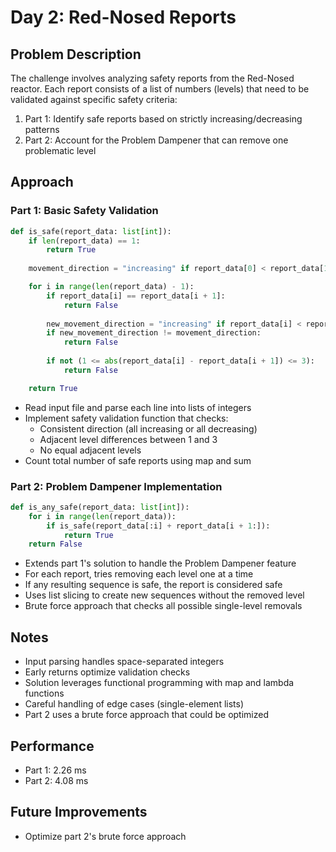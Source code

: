 # Day 2: Red-Nosed Reports

## Problem Description

The challenge involves analyzing safety reports from the Red-Nosed reactor. Each report consists of a list of numbers (levels) that need to be validated against specific safety criteria:
1. Part 1: Identify safe reports based on strictly increasing/decreasing patterns
2. Part 2: Account for the Problem Dampener that can remove one problematic level

## Approach

### Part 1: Basic Safety Validation
```python
def is_safe(report_data: list[int]):
    if len(report_data) == 1:
        return True
        
    movement_direction = "increasing" if report_data[0] < report_data[1] else "decreasing"

    for i in range(len(report_data) - 1):
        if report_data[i] == report_data[i + 1]:
            return False
        
        new_movement_direction = "increasing" if report_data[i] < report_data[i + 1] else "decreasing"
        if new_movement_direction != movement_direction:
            return False
        
        if not (1 <= abs(report_data[i] - report_data[i + 1]) <= 3):
            return False

    return True
```
- Read input file and parse each line into lists of integers
- Implement safety validation function that checks:
  - Consistent direction (all increasing or all decreasing)
  - Adjacent level differences between 1 and 3
  - No equal adjacent levels
- Count total number of safe reports using map and sum

### Part 2: Problem Dampener Implementation
```python
def is_any_safe(report_data: list[int]):
    for i in range(len(report_data)):
        if is_safe(report_data[:i] + report_data[i + 1:]):
            return True
    return False
```
- Extends part 1's solution to handle the Problem Dampener feature
- For each report, tries removing each level one at a time
- If any resulting sequence is safe, the report is considered safe
- Uses list slicing to create new sequences without the removed level
- Brute force approach that checks all possible single-level removals

## Notes

- Input parsing handles space-separated integers
- Early returns optimize validation checks
- Solution leverages functional programming with map and lambda functions
- Careful handling of edge cases (single-element lists)
- Part 2 uses a brute force approach that could be optimized

## Performance

- Part 1: 2.26 ms
- Part 2: 4.08 ms

## Future Improvements

- Optimize part 2's brute force approach

